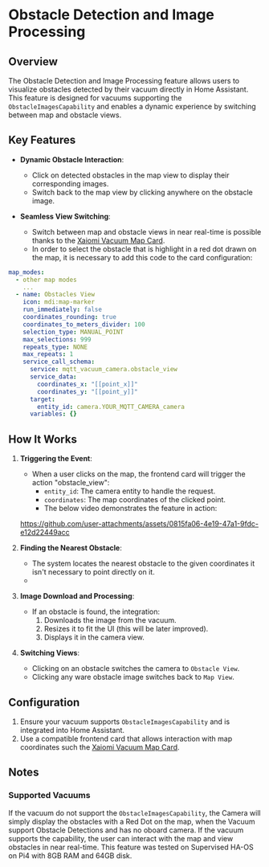 # Obstacle Detection and Image Processing

## Overview
The Obstacle Detection and Image Processing feature allows users to visualize obstacles detected by their vacuum directly in Home Assistant. This feature is designed for vacuums supporting the `ObstacleImagesCapability` and enables a dynamic experience by switching between map and obstacle views.

## Key Features
- **Dynamic Obstacle Interaction**:
    - Click on detected obstacles in the map view to display their corresponding images.
    - Switch back to the map view by clicking anywhere on the obstacle image.

- **Seamless View Switching**:
    - Switch between map and obstacle views in near real-time is possible thanks to the [Xaiomi Vacuum Map Card](https://github.com/PiotrMachowski/lovelace-xiaomi-vacuum-map-card).
    - In order to select the obstacle that is highlight in a red dot drawn on the map, it is necessary to add this code to the card configuration:
```yaml
map_modes:
  - other map modes
    ...
  - name: Obstacles View
    icon: mdi:map-marker
    run_immediately: false
    coordinates_rounding: true
    coordinates_to_meters_divider: 100
    selection_type: MANUAL_POINT
    max_selections: 999
    repeats_type: NONE
    max_repeats: 1
    service_call_schema:
      service: mqtt_vacuum_camera.obstacle_view
      service_data:
        coordinates_x: "[[point_x]]"
        coordinates_y: "[[point_y]]"
      target:
        entity_id: camera.YOUR_MQTT_CAMERA_camera
      variables: {}
```

## How It Works
1. **Triggering the Event**:
    - When a user clicks on the map, the frontend card will trigger the action "obstacle_view":
        - `entity_id`: The camera entity to handle the request.
        - `coordinates`: The map coordinates of the clicked point. 
        - The below video demonstrates the feature in action:

    https://github.com/user-attachments/assets/0815fa06-4e19-47a1-9fdc-e12d22449acc

2. **Finding the Nearest Obstacle**:
    - The system locates the nearest obstacle to the given coordinates it isn't necessary to point directly on it.
    - 
3. **Image Download and Processing**:
    - If an obstacle is found, the integration:
        1. Downloads the image from the vacuum.
        2. Resizes it to fit the UI (this will be later improved).
        3. Displays it in the camera view.

4. **Switching Views**:
    - Clicking on an obstacle switches the camera to `Obstacle View`.
    - Clicking any ware obstacle image switches back to `Map View`.

## Configuration
1. Ensure your vacuum supports `ObstacleImagesCapability` and is integrated into Home Assistant.
2. Use a compatible frontend card that allows interaction with map coordinates such the [Xaiomi Vacuum Map Card](https://github.com/PiotrMachowski/lovelace-xiaomi-vacuum-map-card).

## Notes
### Supported Vacuums
If the vacuum do not support the `ObstacleImagesCapability`, the Camera will simply display the obstacles with a Red Dot on the map, when the Vacuum support Obstacle Detections and has no oboard camera.
If the vacuum supports the capability, the user can interact with the map and view obstacles in near real-time.
This feature was tested on Supervised HA-OS on Pi4 with 8GB RAM and 64GB disk.
